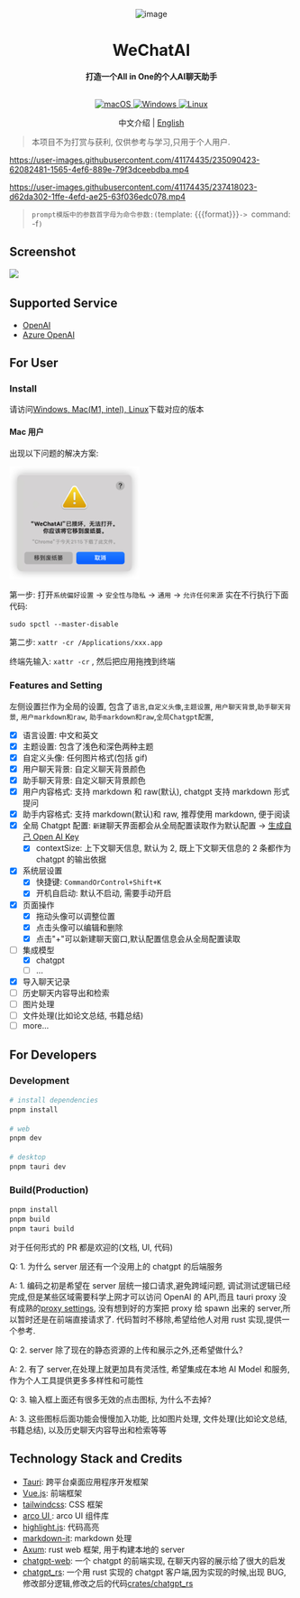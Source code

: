 <p align="center">
 <img src="docs/image/logo.png?raw=true" alt="image" height="100px"/>
<h1 align="center">WeChatAI</h1>
<div align="center">
 <strong>
    打造一个All in One的个人AI聊天助手
 </strong>
</div>
<br/>
<p align="center">
<a href="https://github.com/bingryan/WeChatAI/releases" target="_blank">
<img alt="macOS" src="https://img.shields.io/badge/-macOS-black?style=for-the-badge&logo=apple&logoColor=white" />
</a>
<a href="https://github.com/bingryan/WeChatAI/releases" target="_blank">
<img alt="Windows" src="https://img.shields.io/badge/Windows-0078D6?style=for-the-badge&logo=windows&logoColor=green" />
</a>
<a href="https://github.com/bingryan/WeChatAI/releases" target="_blank">
<img alt="Linux" src="https://img.shields.io/badge/Linux-FCC624?style=for-the-badge&logo=linux&logoColor=black" />
</a>
</p>

<p align="center">
    中文介绍 | <a href="./README.md">English</a>
</p>

> 本项目不为打赏与获利, 仅供参考与学习,只用于个人用户.

https://user-images.githubusercontent.com/41174435/235090423-62082481-1565-4ef6-889e-79f3dceebdba.mp4

https://user-images.githubusercontent.com/41174435/237418023-d62da302-1ffe-4efd-ae25-63f036edc078.mp4

> `prompt模版中的参数首字母为命令参数:(`template: {{{format}}}`-> `command: -f`)`

## Screenshot

![](docs/image/WeChatAI-1.png)

## Supported Service

- [OpenAI](platform.openai.com)
- [Azure OpenAI](azure.com)

## For User

### Install

请访问[Windows, Mac(M1, intel), Linux](https://github.com/bingryan/WeChatAI/releases)下载对应的版本

#### Mac 用户

出现以下问题的解决方案:

<img src="docs/image/WeChatAI-2.png?raw=true" alt="image" height="200px"/>

第一步: 打开`系统偏好设置` -> `安全性与隐私` -> `通用` -> `允许任何来源`
实在不行执行下面代码:

```
sudo spctl --master-disable
```

第二步: `xattr -cr /Applications/xxx.app`

终端先输入: `xattr -cr` , 然后把应用拖拽到终端

### Features and Setting

左侧设置拦作为全局的设置, 包含了`语言`,`自定义头像`,`主题设置`, `用户聊天背景`,`助手聊天背景`, `用户markdown和raw`, `助手markdown和raw`,`全局Chatgpt配置`,

- [x] 语言设置: 中文和英文
- [x] 主题设置: 包含了浅色和深色两种主题
- [x] 自定义头像: 任何图片格式(包括 gif)
- [x] 用户聊天背景: 自定义聊天背景颜色
- [x] 助手聊天背景: 自定义聊天背景颜色
- [x] 用户内容格式: 支持 markdown 和 raw(默认), chatgpt 支持 markdown 形式提问
- [x] 助手内容格式: 支持 markdown(默认)和 raw, 推荐使用 markdown, 便于阅读
- [x] 全局 Chatgpt 配置: `新建`聊天界面都会从全局配置读取作为默认配置 -> [生成自己 Open AI Key](https://platform.openai.com/account/api-keys)
  - [x] contextSize: 上下文聊天信息, 默认为 2, 既上下文聊天信息的 2 条都作为 chatgpt 的输出依据
- [x] 系统层设置
  - [x] 快捷键: `CommandOrControl+Shift+K`
  - [x] 开机自启动: 默认不启动, 需要手动开启
- [x] 页面操作
  - [x] 拖动头像可以调整位置
  - [x] 点击头像可以编辑和删除
  - [x] 点击"+"可以新建聊天窗口,默认配置信息会从全局配置读取
- [ ] 集成模型
  - [x] chatgpt
  - [ ] ...
- [x] 导入聊天记录
- [ ] 历史聊天内容导出和检索
- [ ] 图片处理
- [ ] 文件处理(比如论文总结, 书籍总结)
- [ ] more...

## For Developers

### Development

```bash
# install dependencies
pnpm install

# web
pnpm dev

# desktop
pnpm tauri dev
```

### Build(Production)

```bash
pnpm install
pnpm build
pnpm tauri build
```


对于任何形式的 PR 都是欢迎的(文档, UI, 代码)

Q: 1. 为什么 server 层还有一个没用上的 chatgpt 的后端服务

A: 1. 编码之初是希望在 server 层统一接口请求,避免跨域问题, 调试测试逻辑已经完成,但是某些区域需要科学上网才可以访问 OpenAI 的 API,而且 tauri proxy 没有成熟的[proxy settings](https://github.com/tauri-apps/tauri/issues/4263), 没有想到好的方案把 proxy 给 spawn 出来的 server,所以暂时还是在前端直接请求了. 代码暂时不移除,希望给他人对用 rust 实现,提供一个参考.

Q: 2. server 除了现在的静态资源的上传和展示之外,还希望做什么?

A: 2. 有了 server,在处理上就更加具有灵活性, 希望集成在本地 AI Model 和服务,作为个人工具提供更多多样性和可能性

Q: 3. 输入框上面还有很多无效的点击图标, 为什么不去掉?

A: 3. 这些图标后面功能会慢慢加入功能, 比如图片处理, 文件处理(比如论文总结,书籍总结), 以及历史聊天内容导出和检索等等

## Technology Stack and Credits

- [Tauri](https://github.com/tauri-apps/tauri): 跨平台桌面应用程序开发框架
- [Vue.js](https://vuejs.org/): 前端框架
- [tailwindcss](https://github.com/tailwindlabs/tailwindcss): CSS 框架
- [arco UI ](https://arco.design/): arco UI 组件库
- [highlight.js](https://github.com/highlightjs/highlight.js/): 代码高亮
- [markdown-it](https://github.com/markdown-it/markdown-it): markdown 处理
- [Axum](https://github.com/tokio-rs/axum): rust web 框架, 用于构建本地的 server
- [chatgpt-web](https://github.com/Chanzhaoyu/chatgpt-web): 一个 chatgpt 的前端实现, 在聊天内容的展示给了很大的启发
- [chatgpt_rs](https://github.com/Maxuss/chatgpt_rs): 一个用 rust 实现的 chatgpt 客户端,因为实现的时候,出现 BUG, 修改部分逻辑,修改之后的代码[crates/chatgpt_rs](https://github.com/bingryan/chat-ai-model/tree/main/crates/chatgpt_rs)
